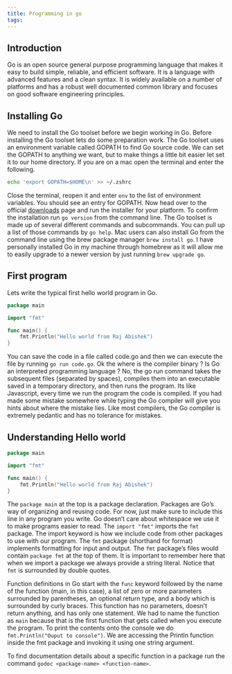```yaml
---
title: Programming in go
tags:
---
```

## Introduction
Go is an open source general purpose programming language that makes it easy to build simple, reliable, and efficient software. It is a language with advanced features and a clean syntax. It is widely available on a number of platforms and has a robust well documented common library and focuses on good software engineering principles.

## Installing Go
We need to install the Go toolset before we begin working in Go. Before installing the Go toolset lets do some preparation work. The Go toolset uses an environment variable called GOPATH to find Go source code. We can set the GOPATH to anything we want, but to make things a little bit easier let set it to our home directory. If you are on a mac open the terminal and enter the following.
```sh
echo 'export GOPATH=$HOME\n' >> ~/.zshrc
```
Close the terminal, reopen it and enter `env` to the list of environment variables. You should see an entry for GOPATH. Now head over to the official [downloads](golang.org/dl) page and run the installer for your platform. To confirm the installation run `go version` from the command line. The Go toolset is made up of several different commands and subcommands. You can pull up a list of those commands by `go help`. Mac users can also install Go from the command line using the brew package manager `brew install go`. I have personally installed Go in my machine through homebrew as it will allow me to easily upgrade to a newer version by just running `brew upgrade go`.

## First program
Lets write the typical first hello world program in Go.
```go
package main

import "fmt"

func main() {
    fmt.Println("Hello world from Raj Abishek")
}
```
You can save the code in a file called code.go and then we can execute the file by running `go run code.go`. Ok the where is the compiler binary ? Is Go an interpreted programming language ? No, the go run command takes the subsequent files (separated by spaces), compiles them into an executable saved in a temporary directory, and then runs the program. Its like Javascript, every time we run the program the code is compiled. If you had made some mistake somewhere while typing the Go compiler will give you hints about where the mistake lies. Like most compilers, the Go compiler is extremely pedantic and has no tolerance for mistakes.

## Understanding Hello world
```go
package main

import "fmt"

func main() {
    fmt.Println("Hello world from Raj Abishek")
}
```
The `package main` at the top is a package declaration. Packages are Go’s way of organizing and reusing code. For now, just make sure to include this line in any program you write. Go doesn’t care about whitespace we use it to make programs easier to read. The `import "fmt"` imports the `fmt` package. The import keyword is how we include code from other packages to use with our program. The `fmt` package (shorthand for format) implements formatting for input and output. The `fmt` package’s files would contain `package fmt` at the top of them. It is important to remember here that when we import a package we always provide a string literal. Notice that `fmt` is surrounded by double quotes.

Function definitions in Go start with the `func` keyword followed by the name of the function (main, in this case), a list of zero or more parameters surrounded by parentheses, an optional return type, and a body which is surrounded by curly braces. This function has no parameters, doesn’t return anything, and has only one statement. We had to name the function as `main` because that is the first function that gets called when you execute the program. To print the contents onto the console we do `fmt.Println("Ouput to console")`. We are accessing the Println function inside the fmt package and invoking it using one string argument.

To find documentation details about a specific function in a package run the command `godoc <package-name> <function-name>`.
